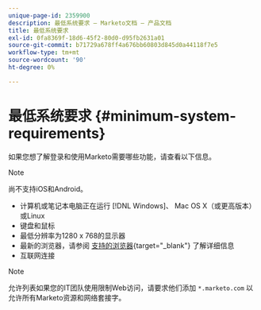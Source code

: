 ```yaml
---
unique-page-id: 2359900
description: 最低系统要求 — Marketo文档 — 产品文档
title: 最低系统要求
exl-id: 0fa8369f-18d6-45f2-80d0-d95fb2631a01
source-git-commit: b71729a678ff4a676bb60803d845d0a44118f7e5
workflow-type: tm+mt
source-wordcount: '90'
ht-degree: 0%

---
```


# 最低系统要求 {#minimum-system-requirements}

如果您想了解登录和使用Marketo需要哪些功能，请查看以下信息。

>[!NOTE]
>
>尚不支持iOS和Android。

* 计算机或笔记本电脑正在运行 [!DNL Windows]、 Mac OS X（或更高版本）或Linux
* 键盘和鼠标
* 最低分辨率为1280 x 768的显示器
* 最新的浏览器，请参阅 [支持的浏览器](/help/marketo/product-docs/administration/setup-administration/supported-browsers.md){target="_blank"} 了解详细信息
* 互联网连接

>[!NOTE]
>
>允许列表如果您的IT团队使用限制Web访问，请要求他们添加 `*.marketo.com` 以允许所有Marketo资源和网络套接字。
